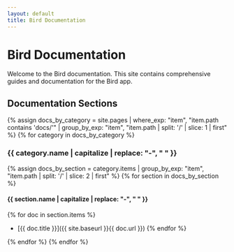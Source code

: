 ```yaml
---
layout: default
title: Bird Documentation
---
```


# Bird Documentation

Welcome to the Bird documentation. This site contains comprehensive guides and documentation for the Bird app.

## Documentation Sections

{% assign docs_by_category = site.pages | where_exp: "item", "item.path contains 'docs/'" | group_by_exp: "item", "item.path | split: '/' | slice: 1 | first" %}
{% for category in docs_by_category %}

### {{ category.name | capitalize | replace: "-", " " }}

{% assign docs_by_section = category.items | group_by_exp: "item", "item.path | split: '/' | slice: 2 | first" %}
{% for section in docs_by_section %}

#### {{ section.name | capitalize | replace: "-", " " }}

{% for doc in section.items %}
- [{{ doc.title }}]({{ site.baseurl }}{{ doc.url }})
{% endfor %}

{% endfor %}
{% endfor %} 